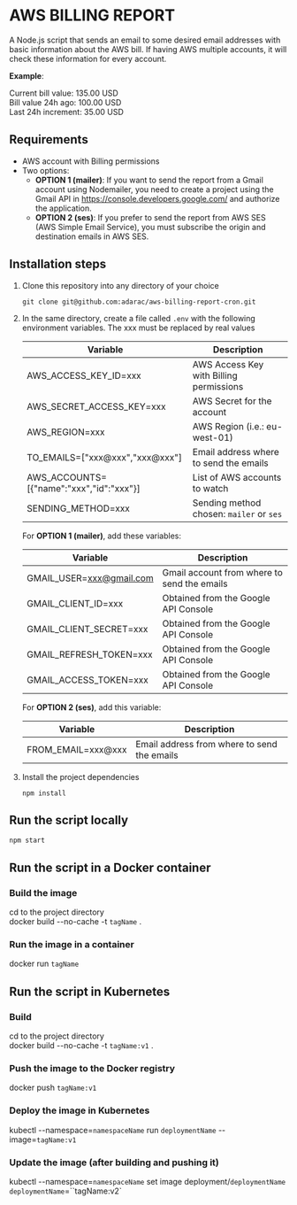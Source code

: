 # AWS BILLING REPORT

A Node.js script that sends an email to some desired email addresses with basic information about the AWS bill. If having AWS multiple accounts, it will check these information for every account.

**Example**:  

Current bill value: 135.00 USD  
Bill value 24h ago: 100.00 USD  
Last 24h increment: 35.00 USD  

## Requirements

- AWS account with Billing permissions
- Two options:
    - **OPTION 1 (mailer)**: If you want to send the report from a Gmail account using Nodemailer, you need to create a project using the Gmail API in <https://console.developers.google.com/> and authorize the application.
    - **OPTION 2 (ses)**: If you prefer to send the report from AWS SES (AWS Simple Email Service), you must subscribe the origin and destination emails in AWS SES.

## Installation steps

1. Clone this repository into any directory of your choice

    ```git clone git@github.com:adarac/aws-billing-report-cron.git```

2. In the same directory, create a file called ```.env``` with the following environment variables. The xxx must be replaced by real values

    | Variable                                 | Description                                      |
    | ---------------------------------------- | ------------------------------------------------ |
    | AWS_ACCESS_KEY_ID=xxx                    | AWS Access Key with Billing permissions          |
    | AWS_SECRET_ACCESS_KEY=xxx                | AWS Secret for the account                       |
    | AWS_REGION=xxx                           | AWS Region (i.e.: eu-west-01)                    |
    | TO_EMAILS=["xxx@xxx","xxx@xxx"]          | Email address where to send the emails           |
    | AWS_ACCOUNTS=[{"name":"xxx","id":"xxx"}] | List of AWS accounts to watch                    |
    | SENDING_METHOD=xxx                       | Sending method chosen: ``mailer`` or ``ses``     |

    For **OPTION 1 (mailer)**, add these variables:

    | Variable                                 | Description                                      |
    | ---------------------------------------- | ------------------------------------------------ |
    | GMAIL_USER=xxx@gmail.com                 | Gmail account from where to send the emails      |
    | GMAIL_CLIENT_ID=xxx                      | Obtained from the Google API Console             |
    | GMAIL_CLIENT_SECRET=xxx                  | Obtained from the Google API Console             |
    | GMAIL_REFRESH_TOKEN=xxx                  | Obtained from the Google API Console             |
    | GMAIL_ACCESS_TOKEN=xxx                   | Obtained from the Google API Console             |

    For **OPTION 2 (ses)**, add this variable:

    | Variable                                 | Description                                      |
    | ---------------------------------------- | ------------------------------------------------ |
    | FROM_EMAIL=xxx@xxx                       | Email address from where to send the emails      |

3. Install the project dependencies

    ```npm install```

## Run the script locally

```npm start```

## Run the script in a Docker container

### Build the image

cd to the project directory  
docker build --no-cache -t ``tagName`` .

### Run the image in a container

docker run ``tagName``

## Run the script in Kubernetes

### Build

cd to the project directory  
docker build --no-cache -t ``tagName:v1`` .

### Push the image to the Docker registry

docker push ``tagName:v1``

### Deploy the image in Kubernetes

kubectl --namespace=``namespaceName`` run ``deploymentName`` --image=``tagName:v1``

### Update the image (after building and pushing it)

kubectl --namespace=``namespaceName`` set image deployment/``deploymentName`` ``deploymentName``=``tagName:v2`
